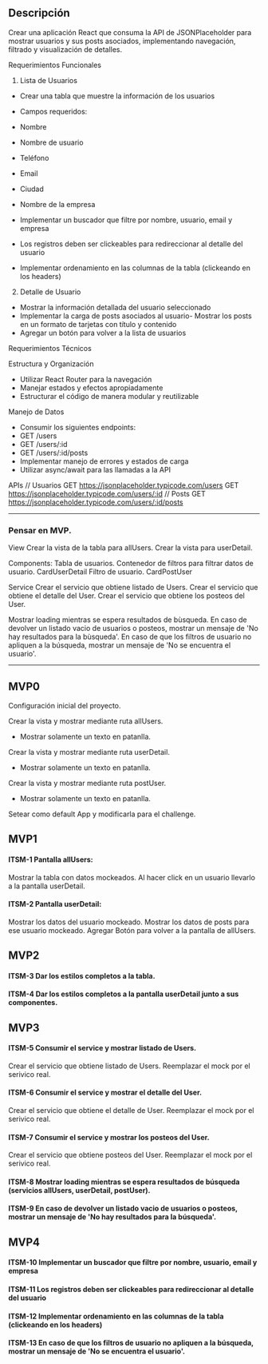 ## Descripción
Crear una aplicación React que consuma la API de JSONPlaceholder para mostrar usuarios y sus posts asociados, implementando navegación, filtrado y visualización de detalles.

Requerimientos Funcionales
1. Lista de Usuarios
- Crear una tabla que muestre la información de los usuarios
- Campos requeridos:
- Nombre
- Nombre de usuario
- Teléfono
- Email
- Ciudad
- Nombre de la empresa

- Implementar un buscador que filtre por nombre, usuario, email y empresa
- Los registros deben ser clickeables para redireccionar al detalle del usuario
- Implementar ordenamiento en las columnas de la tabla (clickeando en los headers)

2. Detalle de Usuario
- Mostrar la información detallada del usuario seleccionado
- Implementar la carga de posts asociados al usuario- Mostrar los posts en un formato de tarjetas con título y contenido
- Agregar un botón para volver a la lista de usuarios

Requerimientos Técnicos

Estructura y Organización
- Utilizar React Router para la navegación
- Manejar estados y efectos apropiadamente
- Estructurar el código de manera modular y reutilizable

Manejo de Datos
- Consumir los siguientes endpoints:
- GET /users
- GET /users/:id
- GET /users/:id/posts
- Implementar manejo de errores y estados de carga
- Utilizar async/await para las llamadas a la API

APIs
// Usuarios
GET https://jsonplaceholder.typicode.com/users
GET https://jsonplaceholder.typicode.com/users/:id
// Posts
GET https://jsonplaceholder.typicode.com/users/:id/posts

----
### Pensar en MVP.

View
Crear la vista de la tabla para allUsers.
Crear la vista para userDetail.

Components:
Tabla de usuarios.
Contenedor de filtros para filtrar datos de usuario.
CardUserDetail
Filtro de usuario.
CardPostUser

Service
Crear el servicio que obtiene listado de Users.
Crear el servicio que obtiene el detalle del User.
Crear el servicio que obtiene los posteos del User.

Mostrar loading mientras se espera resultados de bùsqueda.
En caso de devolver un listado vacio de usuarios o posteos, mostrar un mensaje de 'No hay resultados para la bùsqueda'.
En caso de que los filtros de usuario no apliquen a la búsqueda, mostrar un mensaje de 'No se encuentra el usuario'.

-------------------------
## MVP0
Configuración inicial del proyecto.

Crear la vista y mostrar mediante ruta allUsers. 
  - Mostrar solamente un texto en patanlla.

Crear la vista y mostrar mediante ruta userDetail.
  - Mostrar solamente un texto en patanlla.

Crear la vista y mostrar mediante ruta postUser.
  - Mostrar solamente un texto en patanlla.

Setear como default App y modificarla para el challenge.

## MVP1
#### ITSM-1 Pantalla allUsers:
  Mostrar la tabla con datos mockeados.
  Al hacer click en un usuario llevarlo a la pantalla userDetail.

#### ITSM-2 Pantalla userDetail:
  Mostrar los datos del usuario mockeado.
  Mostrar los datos de posts para ese usuario mockeado.
  Agregar Botón para volver a la pantalla de allUsers.

## MVP2
#### ITSM-3 Dar los estilos completos a la tabla.
#### ITSM-4 Dar los estilos completos a la pantalla userDetail junto a sus componentes.

## MVP3
#### ITSM-5 Consumir el service y mostrar listado de Users.
  Crear el servicio que obtiene listado de Users.
  Reemplazar el mock por el serivico real.
#### ITSM-6 Consumir el service y mostrar el detalle del User.
  Crear el servicio que obtiene el detalle de User.
  Reemplazar el mock por el serivico real.
#### ITSM-7 Consumir el service y mostrar los posteos del User.
  Crear el servicio que obtiene posteos del User.
  Reemplazar el mock por el serivico real.
#### ITSM-8 Mostrar loading mientras se espera resultados de búsqueda (servicios allUsers, userDetail, postUser).
#### ITSM-9 En caso de devolver un listado vacio de usuarios o posteos, mostrar un mensaje de 'No hay resultados para la búsqueda'.

## MVP4
#### ITSM-10 Implementar un buscador que filtre por nombre, usuario, email y empresa
#### ITSM-11 Los registros deben ser clickeables para redireccionar al detalle del usuario
#### ITSM-12 Implementar ordenamiento en las columnas de la tabla (clickeando en los headers)
#### ITSM-13 En caso de que los filtros de usuario no apliquen a la búsqueda, mostrar un mensaje de 'No se encuentra el usuario'.